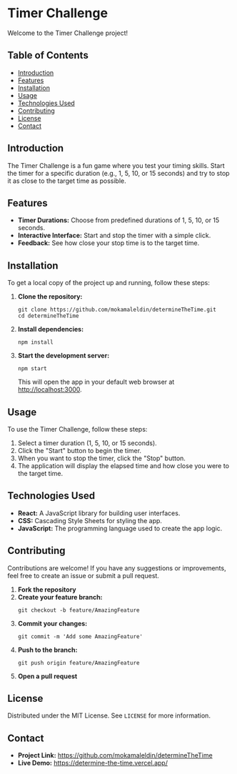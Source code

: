 <!DOCTYPE html>
<html lang="en">
<head>
  <meta charset="UTF-8">
  <meta name="viewport" content="width=device-width, initial-scale=1.0">
</head>
<body>

<h1>Timer Challenge</h1>

<p>Welcome to the Timer Challenge project!</p>

<h2>Table of Contents</h2>
<ul>
  <li><a href="#introduction">Introduction</a></li>
  <li><a href="#features">Features</a></li>
  <li><a href="#installation">Installation</a></li>
  <li><a href="#usage">Usage</a></li>
  <li><a href="#technologies-used">Technologies Used</a></li>
  <li><a href="#contributing">Contributing</a></li>
  <li><a href="#license">License</a></li>
  <li><a href="#contact">Contact</a></li>
</ul>

<h2 id="introduction">Introduction</h2>
<p>The Timer Challenge is a fun game where you test your timing skills. Start the timer for a specific duration (e.g., 1, 5, 10, or 15 seconds) and try to stop it as close to the target time as possible.</p>

<h2 id="features">Features</h2>
<ul>
  <li><strong>Timer Durations:</strong> Choose from predefined durations of 1, 5, 10, or 15 seconds.</li>
  <li><strong>Interactive Interface:</strong> Start and stop the timer with a simple click.</li>
  <li><strong>Feedback:</strong> See how close your stop time is to the target time.</li>
</ul>

<h2 id="installation">Installation</h2>
<p>To get a local copy of the project up and running, follow these steps:</p>
<ol>
  <li><strong>Clone the repository:</strong></li>
  <pre><code>git clone https://github.com/mokamaleldin/determineTheTime.git
cd determineTheTime</code></pre>
  <li><strong>Install dependencies:</strong></li>
  <pre><code>npm install</code></pre>
  <li><strong>Start the development server:</strong></li>
  <pre><code>npm start</code></pre>
  <p>This will open the app in your default web browser at <a href="http://localhost:3000" target="_blank">http://localhost:3000</a>.</p>
</ol>

<h2 id="usage">Usage</h2>
<p>To use the Timer Challenge, follow these steps:</p>
<ol>
  <li>Select a timer duration (1, 5, 10, or 15 seconds).</li>
  <li>Click the "Start" button to begin the timer.</li>
  <li>When you want to stop the timer, click the "Stop" button.</li>
  <li>The application will display the elapsed time and how close you were to the target time.</li>
</ol>

<h2 id="technologies-used">Technologies Used</h2>
<ul>
  <li><strong>React:</strong> A JavaScript library for building user interfaces.</li>
  <li><strong>CSS:</strong> Cascading Style Sheets for styling the app.</li>
  <li><strong>JavaScript:</strong> The programming language used to create the app logic.</li>
</ul>

<h2 id="contributing">Contributing</h2>
<p>Contributions are welcome! If you have any suggestions or improvements, feel free to create an issue or submit a pull request.</p>
<ol>
  <li><strong>Fork the repository</strong></li>
  <li><strong>Create your feature branch:</strong></li>
  <pre><code>git checkout -b feature/AmazingFeature</code></pre>
  <li><strong>Commit your changes:</strong></li>
  <pre><code>git commit -m 'Add some AmazingFeature'</code></pre>
  <li><strong>Push to the branch:</strong></li>
  <pre><code>git push origin feature/AmazingFeature</code></pre>
  <li><strong>Open a pull request</strong></li>
</ol>

<h2 id="license">License</h2>
<p>Distributed under the MIT License. See <code>LICENSE</code> for more information.</p>

<h2 id="contact">Contact</h2>
<ul>
  <li><strong>Project Link:</strong> <a href="https://github.com/mokamaleldin/determineTheTime" target="_blank">https://github.com/mokamaleldin/determineTheTime</a></li>
  <li><strong>Live Demo:</strong> <a href="https://determine-the-time.vercel.app/" target="_blank">https://determine-the-time.vercel.app/</a></li>
</ul>

</body>
</html>
